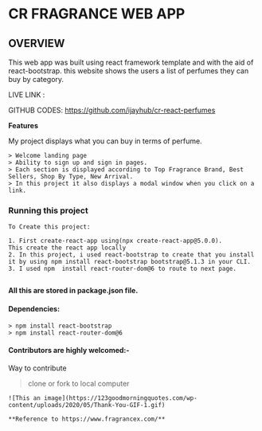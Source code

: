 # CR FRAGRANCE WEB APP
## OVERVIEW 
This web app was built using react framework template and with the aid of react-bootstrap. this website shows the users a list of perfumes they can buy by category.

LIVE LINK : 

GITHUB CODES: https://github.com/ijayhub/cr-react-perfumes

**Features**

My project  displays what you can buy in terms of perfume.
```
> Welcome landing page
> Ability to sign up and sign in pages.
> Each section is displayed according to Top Fragrance Brand, Best Sellers, Shop By Type, New Arrival.
> In this project it also displays a modal window when you click on a link.
```



### Running this project
```
To Create this project:

1. First create-react-app using(npx create-react-app@5.0.0).
This create the react app locally
2. In this project, i used react-bootstrap to create that you install it by using npm install react-bootstrap bootstrap@5.1.3 in your CLI.
3. I used npm  install react-router-dom@6 to route to next page.


```
**All this are stored in package.json file.**

#### Dependencies:
```
> npm install react-bootstrap
> npm install react-router-dom@6 
```
#### Contributors are highly welcomed:-

Way to contribute
>clone or fork to local computer

 ```
 ![This an image](https://123goodmorningquotes.com/wp-content/uploads/2020/05/Thank-You-GIF-1.gif)
 
 **Reference to https://www.fragrancex.com/**

